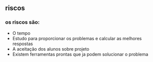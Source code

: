 ## riscos
### os riscos são:

+ O tempo
+ Estudo para proporcionar os problemas e calcular as melhores respostas 
+ A aceitação dos alunos sobre projeto
+ Existem ferramentas prontas que ja podem solucionar o problema
